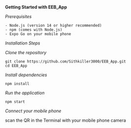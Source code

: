 **Getting Started with EEB_App**

*Prerequisites*

    - Node.js (version 14 or higher recommended)
    - npm (comes with Node.js)
    - Expo Go on your mobile phone


*Installation Steps*

*Clone the repository*

    git clone https://github.com/Sithkiller3000/EEB_App.git
    cd EEB_App


*Install dependencies*

    npm install


*Run the application*

    npm start


*Connect your mobile phone*

scan the QR in the Terminal with your mobile phone camera